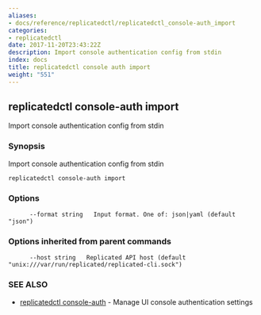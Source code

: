 ```yaml
---
aliases:
- docs/reference/replicatedctl/replicatedctl_console-auth_import
categories:
- replicatedctl
date: 2017-11-20T23:43:22Z
description: Import console authentication config from stdin
index: docs
title: replicatedctl console auth import
weight: "551"
---
```


## replicatedctl console-auth import

Import console authentication config from stdin

### Synopsis


Import console authentication config from stdin

```
replicatedctl console-auth import
```

### Options

```
      --format string   Input format. One of: json|yaml (default "json")
```

### Options inherited from parent commands

```
      --host string   Replicated API host (default "unix:///var/run/replicated/replicated-cli.sock")
```

### SEE ALSO
* [replicatedctl console-auth](/api/replicatedctl/replicatedctl_console-auth/)	 - Manage UI console authentication settings


